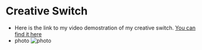 # Creative Switch
* Here is the link to my video demostration of my creative switch. 
[You can find it here](https://youtu.be/ic2yOSoBbOI)
* photo
![photo](https://github.com/lizadat/Intro_to_IM/blob/0bff4ed00e11722f75430f045afa92fff3bef1f8/Week%208/switch.png)
